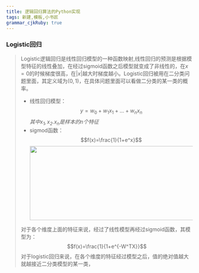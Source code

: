```yaml
---
title: 逻辑回归算法的Python实现
tags: 新建,模板,小书匠
grammar_cjkRuby: true
---
```



### Logistic回归
> Logistic逻辑回归是线性回归模型的一种函数映射,线性回归的预测是根据模型特征的线性叠加，在经过sigmoid函数之后模型就变成了非线性的，在$x=0$的时候梯度很高，在$|x|$越大时梯度越小。Logistic回归被用在二分类问题里面，其定义域为$(0,1)$，在具体问题里面可以看做二分类的某一类的概率。
> * 线性回归模型：
>   $$y=w_0 + w_1x_1+...+w_nx_n$$
>   *其中$x_1,x_2.x_n$是样本的n个特征*
> * sigmod函数：
>   $$f(x)=\frac{1}{1+e^x}$$
>   <center><img src="https://img-blog.csdnimg.cn/20181213135910774.jpg" height="200" width="500" /></center>
>  对于各个维度上面的特征来说，经过了线性模型再经过sigmoid函数，其模型为：
>  $$f(x)=\frac{1}{1+e^{-W^TX}}$$
>  对于logistic回归来说，在各个维度的特征经过模型之后，值的绝对值越大就越接近二分类模型的某一类，
